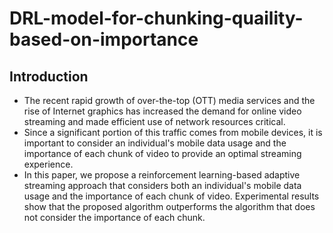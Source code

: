 # DRL-model-for-chunking-quaility-based-on-importance

## Introduction
- The recent rapid growth of over-the-top (OTT) media services and the rise of Internet graphics has increased the demand for online video streaming and made efficient use of network resources critical.
- Since a significant portion of this traffic comes from mobile devices, it is important to consider an individual's mobile data usage and the importance of each chunk of video to provide an optimal streaming experience.
- In this paper, we propose a reinforcement learning-based adaptive streaming approach that considers both an individual's mobile data usage and the importance of each chunk of video. Experimental results show that the proposed algorithm outperforms the algorithm that does not consider the importance of each chunk.
